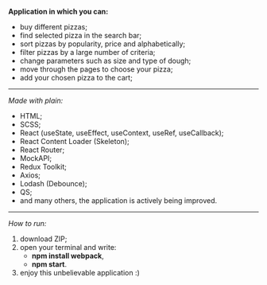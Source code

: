 **Application in which you can:**

- buy different pizzas;
- find selected pizza in the search bar;
- sort pizzas by popularity, price and alphabetically;
- filter pizzas by a large number of criteria;
- change parameters such as size and type of dough;
- move through the pages to choose your pizza;
- add your chosen pizza to the cart;

---

_Made with plain:_

- HTML;
- SCSS;
- React (useState, useEffect, useContext, useRef, useCallback);
- React Content Loader (Skeleton);
- React Router;
- MockAPI;
- Redux Toolkit;
- Axios;
- Lodash (Debounce);
- QS;
- and many others, the application is actively being improved.

---

_How to run:_

1. download ZIP;
2. open your terminal and write:
   - **npm install webpack**,
   - **npm start**.
3. enjoy this unbelievable application :)
